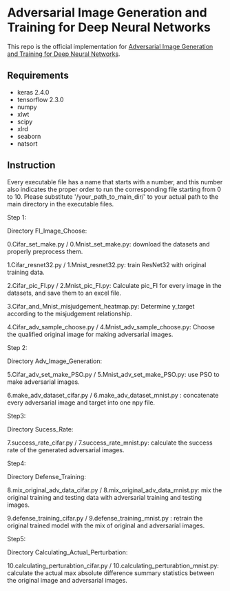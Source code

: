 # Adversarial Image Generation and Training for Deep Neural Networks
This repo is the official implementation for [Adversarial Image Generation and Training for Deep Neural Networks](https://arxiv.org/pdf/2006.03243.pdf).

## Requirements
- keras 2.4.0
- tensorflow 2.3.0
- numpy 
- xlwt
- scipy
- xlrd
- seaborn
- natsort

## Instruction
Every executable file has a name that starts with a number, and this number also indicates the proper order to run the corresponding file starting from 0 to 10.
Please substitute '/your_path_to_main_dir/' to your actual path to the main directory in the executable files.

Step 1:

Directory FI_Image_Choose:

0.Cifar_set_make.py / 0.Mnist_set_make.py: download the datasets and properly preprocess them.

1.Cifar_resnet32.py / 1.Mnist_resnet32.py: train ResNet32 with original training data.

2.Cifar_pic_FI.py / 2.Mnist_pic_FI.py: Calculate pic_FI for every image in the datasets, and save them to an excel file.

3.Cifar_and_Mnist_misjudgement_heatmap.py: Determine y_target according to the misjudgement relationship.

4.Cifar_adv_sample_choose.py / 4.Mnist_adv_sample_choose.py: Choose the qualified original image for making adversarial images.


Step 2:

Directory Adv_Image_Generation:

5.Cifar_adv_set_make_PSO.py / 5.Mnist_adv_set_make_PSO.py: use PSO to make adversarial images.

6.make_adv_dataset_cifar.py / 6.make_adv_dataset_mnist.py : concatenate every adversarial image and target into one npy file.


Step3:

Directory Sucess_Rate:

7.success_rate_cifar.py / 7.success_rate_mnist.py: calculate the success rate of the generated adversarial images.


Step4:

Directory Defense_Training:

8.mix_original_adv_data_cifar.py / 8.mix_original_adv_data_mnist.py: mix the original training and testing data with adversarial training and testing images.

9.defense_training_cifar.py / 9.defense_training_mnist.py : retrain the original trained model with the mix of original and adversarial images.


Step5:

Directory Calculating_Actual_Perturbation:

10.calculating_perturabtion_cifar.py / 10.calculating_perturabtion_mnist.py: calculate the actual max absolute difference summary statistics between the original image and adversarial images.
